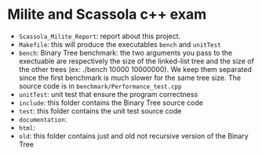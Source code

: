 # Milite and Scassola c++ exam
- `Scassola_Milite_Report`: report about this project.
- `Makefile`: this will produce the executables `bench` and `unitTest`
- `bench`: Binary Tree benchmark: the two arguments you pass to the exectuable are respectively the size of the linked-list tree and the size of the other trees (ex: ./bench 10000 10000000). We keep them separated since the first benchmark is much slower for the same tree size. The source code is in `benchmark/Performance_test.cpp`
- `unitTest`: unit test that ensure the program correctness
- `include`: this folder contains the Binary Tree source code
- `test`: this folder contains the unit test source code
- `documentation`: 
- `html`:
- `old`: this folder contains just and old not recursive version of the Binary Tree
